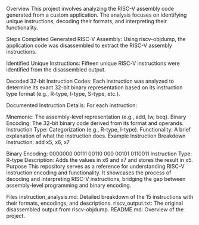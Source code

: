 Overview
This project involves analyzing the RISC-V assembly code generated from a custom application. The analysis focuses on identifying unique instructions, decoding their formats, and interpreting their functionality.

Steps Completed
Generated RISC-V Assembly:
Using riscv-objdump, the application code was disassembled to extract the RISC-V assembly instructions.

Identified Unique Instructions:
Fifteen unique RISC-V instructions were identified from the disassembled output.

Decoded 32-bit Instruction Codes:
Each instruction was analyzed to determine its exact 32-bit binary representation based on its instruction type format (e.g., R-type, I-type, S-type, etc.).

Documented Instruction Details:
For each instruction:

Mnemonic: The assembly-level representation (e.g., add, lw, beq).
Binary Encoding: The 32-bit binary code derived from its format and operands.
Instruction Type: Categorization (e.g., R-type, I-type).
Functionality: A brief explanation of what the instruction does.
Example Instruction Breakdown
Instruction: add x5, x6, x7

Binary Encoding: 0000000 00111 00110 000 00101 0110011
Instruction Type: R-type
Description: Adds the values in x6 and x7 and stores the result in x5.
Purpose
This repository serves as a reference for understanding RISC-V instruction encoding and functionality. It showcases the process of decoding and interpreting RISC-V instructions, bridging the gap between assembly-level programming and binary encoding.

Files
instruction_analysis.md: Detailed breakdown of the 15 instructions with their formats, encodings, and descriptions.
riscv_output.txt: The original disassembled output from riscv-objdump.
README.md: Overview of the project.

